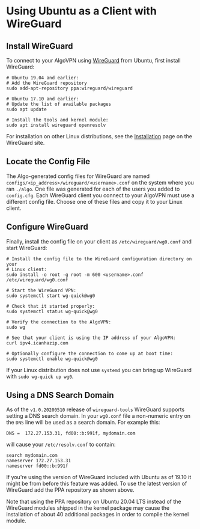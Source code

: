 # Using Ubuntu as a Client with WireGuard

## Install WireGuard

To connect to your AlgoVPN using [WireGuard](https://www.wireguard.com) from Ubuntu, first install WireGuard:

```shell
# Ubuntu 19.04 and earlier:
# Add the WireGuard repository
sudo add-apt-repository ppa:wireguard/wireguard

# Ubuntu 17.10 and earlier:
# Update the list of available packages
sudo apt update

# Install the tools and kernel module:
sudo apt install wireguard openresolv
```

For installation on other Linux distributions, see the [Installation](https://www.wireguard.com/install/) page on the WireGuard site.

## Locate the Config File

The Algo-generated config files for WireGuard are named `configs/<ip_address>/wireguard/<username>.conf` on the system where you ran `./algo`. One file was generated for each of the users you added to `config.cfg`. Each WireGuard client you connect to your AlgoVPN must use a different config file. Choose one of these files and copy it to your Linux client.

## Configure WireGuard

Finally, install the config file on your client as `/etc/wireguard/wg0.conf` and start WireGuard:

```shell
# Install the config file to the WireGuard configuration directory on your
# Linux client:
sudo install -o root -g root -m 600 <username>.conf /etc/wireguard/wg0.conf

# Start the WireGuard VPN:
sudo systemctl start wg-quick@wg0

# Check that it started properly:
sudo systemctl status wg-quick@wg0

# Verify the connection to the AlgoVPN:
sudo wg

# See that your client is using the IP address of your AlgoVPN:
curl ipv4.icanhazip.com

# Optionally configure the connection to come up at boot time:
sudo systemctl enable wg-quick@wg0
```

If your Linux distribution does not use `systemd` you can bring up WireGuard with `sudo wg-quick up wg0`.

## Using a DNS Search Domain

As of the `v1.0.20200510` release of `wireguard-tools` WireGuard supports setting a DNS search domain. In your `wg0.conf` file a non-numeric entry on the `DNS` line will be used as a search domain. For example this:
```
DNS =  172.27.153.31, fd00::b:991f, mydomain.com
```
will cause your `/etc/resolv.conf` to contain:
```
search mydomain.com
nameserver 172.27.153.31
nameserver fd00::b:991f
```
If you're using the version of WireGuard included with Ubuntu as of 19.10 it might be from before this feature was added. To use the latest version of WireGuard add the PPA repository as shown above.

Note that using the PPA repository on Ubuntu 20.04 LTS instead of the WireGuard modules shipped in the kernel package may cause the installation of about 40 additional packages in order to compile the kernel module.
